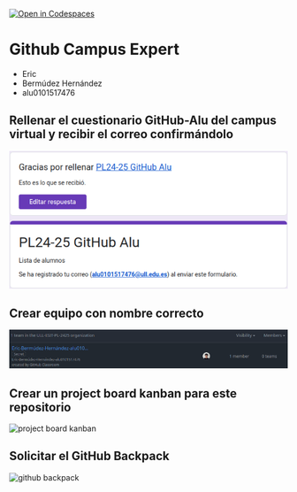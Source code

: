 [![Open in Codespaces](https://classroom.github.com/assets/launch-codespace-2972f46106e565e64193e422d61a12cf1da4916b45550586e14ef0a7c637dd04.svg)](https://classroom.github.com/open-in-codespaces?assignment_repo_id=17922753)
# Github Campus Expert 

- Eric 
- Bermúdez Hernández
- alu0101517476

## Rellenar el cuestionario GitHub-Alu del campus virtual y recibir el correo confirmándolo

![correo de confirmacion del cuestionario](docs/correo_correo_Eric.png)

## Crear equipo con nombre correcto

![equipo](docs/Team_PL.png)

## Crear un project board kanban para este repositorio

![project board kanban](docs/Kanban2.png)

## Solicitar el GitHub Backpack

![github backpack](docs/backpack.png)
